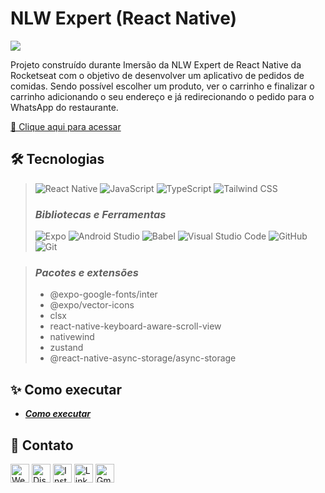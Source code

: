 # **NLW Expert (React Native)**

[![](./.github/preview.gif)](./.github/preview.gif)

Projeto construído durante Imersão da NLW Expert de React Native da Rocketseat com o objetivo de desenvolver um aplicativo de pedidos de comidas. Sendo possível escolher um produto, ver o carrinho e finalizar o carrinho adicionando o seu endereço e já redirecionando o pedido para o WhatsApp do restaurante.

[🔗 Clique aqui para acessar](https://appetize.io/app/io2tzb3ntq3kydnzb64jjs5zwe?device=pixel7&osVersion=13.0)

## **🛠 Tecnologias**

> ![React Native](https://img.shields.io/badge/React_Native-20232A?style=for-the-badge&logo=react&logoColor=61DAFB) ![JavaScript](https://img.shields.io/badge/JavaScript-323330?style=for-the-badge&logo=javascript&logoColor=F7DF1E) ![TypeScript](https://img.shields.io/badge/TypeScript-007ACC?style=for-the-badge&logo=typescript&logoColor=white) ![Tailwind CSS](https://img.shields.io/badge/Tailwind_CSS-38B2AC?style=for-the-badge&logo=tailwind-css&logoColor=white)
>
> ### _Bibliotecas e Ferramentas_
>
> ![Expo](https://img.shields.io/badge/Expo-1B1F23?style=for-the-badge&logo=expo&logoColor=white) ![Android Studio](https://img.shields.io/badge/Android_Studio-3DDC84?style=for-the-badge&logo=android-studio&logoColor=white) ![Babel](https://img.shields.io/badge/Babel-F9DC3E?style=for-the-badge&logo=babel&logoColor=white) ![Visual Studio Code](https://img.shields.io/badge/VSCode-0078D4?style=for-the-badge&logo=visual%20studio%20code&logoColor=white) ![GitHub](https://img.shields.io/badge/GitHub-100000?style=for-the-badge&logo=github&logoColor=white) ![Git](https://img.shields.io/badge/GIT-E44C30?style=for-the-badge&logo=git&logoColor=white)

> ### _Pacotes e extensões_
>
> - @expo-google-fonts/inter
> - @expo/vector-icons
> - clsx
> - react-native-keyboard-aware-scroll-view
> - nativewind
> - zustand
> - @react-native-async-storage/async-storage

## **✨ Como executar**

- **_[Como executar](./README-install.md)_**

## **💛 Contato**

[<img src='https://img.shields.io/badge/website-000000?style=for-the-badge&logo=About&logoColor=white' alt='Website' height='30'>](https://my-resume-bamarcheti.vercel.app/)
[<img src='https://img.shields.io/badge/Discord-5865F2?style=for-the-badge&logo=discord&logoColor=white' alt='Discord' height='30'>](https://discord.com/channels/@ba_marcheti#3824)
[<img src='https://img.shields.io/badge/Instagram-E4405F?style=for-the-badge&logo=instagram&logoColor=white' alt='Instagram' height='30'>](https://www.instagram.com/ba_marcheti)
[<img src='https://img.shields.io/badge/LinkedIn-0077B5?style=for-the-badge&logo=linkedin&logoColor=white' alt='Linkedin' height='30'>](https://www.linkedin.com/in/barbara-marcheti-fiorin/)
[<img src='https://img.shields.io/badge/Gmail-D14836?style=for-the-badge&logo=gmail&logoColor=white' alt='Gmail' height='30'>](bmarchetifiorin@gmail.com)
